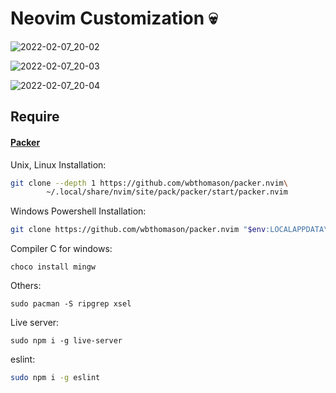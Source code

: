 # Neovim Customization :skull:

![2022-02-07_20-02](https://user-images.githubusercontent.com/85462420/152898577-9397293c-60bd-4ec0-bc09-c0a9b2bc331c.png)


![2022-02-07_20-03](https://user-images.githubusercontent.com/85462420/152898594-d2fce924-78b9-499b-8d46-f1ccf428f8fc.png)


![2022-02-07_20-04](https://user-images.githubusercontent.com/85462420/152898606-3d7da681-23db-499e-b98b-690e66d92c7f.png)


## Require
#### [Packer](https://github.com/wbthomason/packer.nvim)
Unix, Linux Installation:
```bash
git clone --depth 1 https://github.com/wbthomason/packer.nvim\
        ~/.local/share/nvim/site/pack/packer/start/packer.nvim
```
Windows Powershell Installation:
```bash
git clone https://github.com/wbthomason/packer.nvim "$env:LOCALAPPDATA\nvim-data\site\pack\packer\start\packer.nvim"
```
Compiler C for windows:
```
choco install mingw
```

Others:
```
sudo pacman -S ripgrep xsel
```

Live server:
```
sudo npm i -g live-server
```

eslint:
```bash
sudo npm i -g eslint
```


